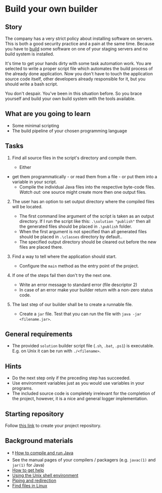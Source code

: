 # Build your own builder

## Story

The company has a very strict policy about installing software on
servers. This is both a good security practice and a pain at the same
time. Because you have to [build](https://en.wikipedia.org/wiki/Software_build)
some software on one of your staging servers and no build system is installed.

It's time to get your hands dirty with some task automation work.
You are selected to write a proper script file which automates the build
process of the already done application.
Now you don't have to touch the application source code itself, other developers already
responsible for it, but you should write a
bash
script.

You don't despair. You've been in this situation before. So you
brace yourself and build your own build system with the tools
available.

## What are you going to learn

- Some minimal scripting
- The build pipeline of your chosen programming language

## Tasks


1. Find all source files in the script's directory and compile them.

    - Either
- get them programmatically - or read them from a file - or put them into a variable in your script.
    - Compile the individual Java files into the respective byte-code files. *Watch out:* one source might create more then one output files.

2. The user has an option to set output directory where the compiled files will be located.

    - The first command line argument of the script is taken as an output directory. If I run the script like this: `.\solution "publish"` then all the generated files should be placed in `.\publish` folder.
    - When the first argument is not specified than all generated files should be placed in `.\classes` directory by default..
    - The specified output directory should be cleared out before the new files are placed there.

3. Find a way to tell where the application should start.

    - Configure the `main` method as the entry point of the project.

4. If one of the steps fail then don't try the next one.

    - Write an error message to standard error (file descriptor 2)
    - In case of an error make your builder return with a non-zero status code.

5. The last step of our builder shall be to create a runnable file.

    - Create a `jar` file. Test that you can run the file with `java -jar <filename.jar>`.


## General requirements


 - The provided `solution` builder script file (`.sh`, `.bat`, `.ps1`) is executable. E.g. on Unix it can be run with `./<filename>`.

## Hints

- Do the next step only if the preceding step has succeeded.
- Use environment variables just as you would use variables in your
  programs.
- The included source code is completely irrelevant for the
  completion of the project, however, it is a nice and general
  logger implementation.


## Starting repository

Follow [this link](https://journey.code.cool/v2/project/solo/blueprint/build-your-builder/java) to create your project repository.

## Background materials

- :exclamation: [How to compile and run Java](https://learn.code.cool/full-stack/#/../pages/java/how-to-compile-and-run-java)
- See the manual pages of your compilers / packagers (e.g. `javac(1)` and `jar(1)` for Java)
- [How to get help](https://learn.code.cool/full-stack/#/../pages/unix/help)
- [Using the Unix shell environment](https://learn.code.cool/full-stack/#/../pages/unix/environment)
- [Piping and redirection](https://learn.code.cool/full-stack/#/../pages/unix/piping)
- [Find files in Linux](https://www.linode.com/docs/tools-reference/tools/find-files-in-linux-using-the-command-line/)

